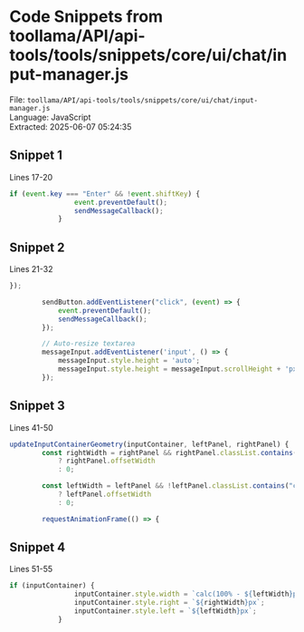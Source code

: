 # Code Snippets from toollama/API/api-tools/tools/snippets/core/ui/chat/input-manager.js

File: `toollama/API/api-tools/tools/snippets/core/ui/chat/input-manager.js`  
Language: JavaScript  
Extracted: 2025-06-07 05:24:35  

## Snippet 1
Lines 17-20

```JavaScript
if (event.key === "Enter" && !event.shiftKey) {
                event.preventDefault();
                sendMessageCallback();
            }
```

## Snippet 2
Lines 21-32

```JavaScript
});

        sendButton.addEventListener("click", (event) => {
            event.preventDefault();
            sendMessageCallback();
        });

        // Auto-resize textarea
        messageInput.addEventListener('input', () => {
            messageInput.style.height = 'auto';
            messageInput.style.height = messageInput.scrollHeight + 'px';
        });
```

## Snippet 3
Lines 41-50

```JavaScript
updateInputContainerGeometry(inputContainer, leftPanel, rightPanel) {
        const rightWidth = rightPanel && rightPanel.classList.contains("open")
            ? rightPanel.offsetWidth
            : 0;

        const leftWidth = leftPanel && !leftPanel.classList.contains("closed")
            ? leftPanel.offsetWidth
            : 0;

        requestAnimationFrame(() => {
```

## Snippet 4
Lines 51-55

```JavaScript
if (inputContainer) {
                inputContainer.style.width = `calc(100% - ${leftWidth}px - ${rightWidth}px)`;
                inputContainer.style.right = `${rightWidth}px`;
                inputContainer.style.left = `${leftWidth}px`;
            }
```

